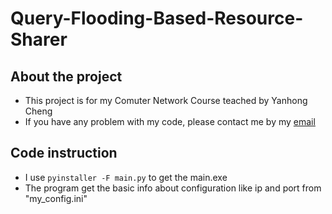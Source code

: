 # Query-Flooding-Based-Resource-Sharer
## About the project
- This project is for my Comuter Network Course teached by Yanhong Cheng
- If you have any problem with my code, please contact me by my [email](chailin6789@gmal.com)
## Code instruction 
- I use `pyinstaller -F main.py` to get the main.exe
- The program get the basic info about configuration like ip and port from "my_config.ini"